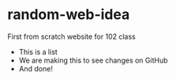 # random-web-idea

First from scratch website for 102 class

- This is a list
- We are making this to see changes on GitHub
- And done!
